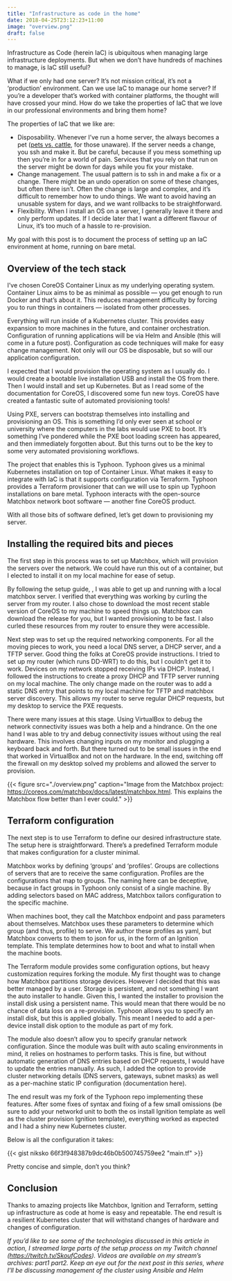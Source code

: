 ```yaml
---
title: "Infrastructure as code in the home"
date: 2018-04-25T23:12:23+11:00
image: "overview.png"
draft: false
---
```


Infrastructure as Code (herein IaC) is ubiquitous when managing large infrastructure deployments.
But when we don’t have hundreds of machines to manage, is IaC still useful?
<!--more-->
What if we only had one server? It’s not mission critical, it’s not a ‘production’ environment.
Can we use IaC to manage our home server? If you’re a developer that’s worked with container platforms, the thought will have crossed your mind.
How do we take the properties of IaC that we love in our professional environments and bring them home?

The properties of IaC that we like are:

* Disposability. Whenever I’ve run a home server, the always becomes a pet ([pets vs. cattle](http://cloudscaling.com/blog/cloud-computing/the-history-of-pets-vs-cattle/), for those unaware). If the server needs a change, you ssh and make it. But be careful, because if you mess something up then you’re in for a world of pain. Services that you rely on that run on the server might be down for days while you fix your mistake.
* Change management. The usual pattern is to ssh in and make a fix or a change. There might be an undo operation on some of these changes, but often there isn’t. Often the change is large and complex, and it’s difficult to remember how to undo things. We want to avoid having an unusable system for days, and we want rollbacks to be straightforward.
* Flexibility. When I install an OS on a server, I generally leave it there and only perform updates. If I decide later that I want a different flavour of Linux, it’s too much of a hassle to re-provision.

My goal with this post is to document the process of setting up an IaC environment at home, running on bare metal.

## Overview of the tech stack

I’ve chosen CoreOS Container Linux as my underlying operating system. Container Linux aims to be as minimal as possible — you get enough to run Docker and that’s about it. This reduces management difficulty by forcing you to run things in containers — isolated from other processes.

Everything will run inside of a Kubernetes cluster. This provides easy expansion to more machines in the future, and container orchestration. Configuration of running applications will be via Helm and Ansible (this will come in a future post). Configuration as code techniques will make for easy change management. Not only will our OS be disposable, but so will our application configuration.

I expected that I would provision the operating system as I usually do. I would create a bootable live installation USB and install the OS from there. Then I would install and set up Kubernetes. But as I read some of the documentation for CoreOS, I discovered some fun new toys. CoreOS have created a fantastic suite of automated provisioning tools!

Using PXE, servers can bootstrap themselves into installing and provisioning an OS. This is something I’d only ever seen at school or university where the computers in the labs would use PXE to boot. It’s something I’ve pondered while the PXE boot loading screen has appeared, and then immediately forgotten about. But this turns out to be the key to some very automated provisioning workflows.

The project that enables this is Typhoon. Typhoon gives us a minimal Kubernetes installation on top of Container Linux. What makes it easy to integrate with IaC is that it supports configuration via Terraform. Typhoon provides a Terraform provisioner that can we will use to spin up Typhoon installations on bare metal. Typhoon interacts with the open-source Matchbox network boot software — another fine CoreOS product.

With all those bits of software defined, let’s get down to provisioning my server.

## Installing the required bits and pieces

The first step in this process was to set up Matchbox, which will provision the servers over the network. We could have run this out of a container, but I elected to install it on my local machine for ease of setup.

By following the setup guide, , I was able to get up and running with a local matchbox server. I verified that everything was working by curling the server from my router. I also chose to download the most recent stable version of CoreOS to my machine to speed things up. Matchbox can download the release for you, but I wanted provisioning to be fast. I also curled these resources from my router to ensure they were accessible.

Next step was to set up the required networking components. For all the moving pieces to work, you need a local DNS server, a DHCP server, and a TFTP server. Good thing the folks at CoreOS provide instructions. I tried to set up my router (which runs DD-WRT) to do this, but I couldn’t get it to work. Devices on my network stopped receiving IPs via DHCP. Instead, I followed the instructions to create a proxy DHCP and TFTP server running on my local machine. The only change made on the router was to add a static DNS entry that points to my local machine for TFTP and matchbox server discovery. This allows my router to serve regular DHCP requests, but my desktop to service the PXE requests.

There were many issues at this stage. Using VirtualBox to debug the network connectivity issues was both a help and a hindrance. On the one hand I was able to try and debug connectivity issues without using the real hardware. This involves changing inputs on my monitor and plugging a keyboard back and forth. But there turned out to be small issues in the end that worked in VirtualBox and not on the hardware. In the end, switching off the firewall on my desktop solved my problems and allowed the server to provision.

{{< figure src="./overview.png" caption="Image from the Matchbox project: https://coreos.com/matchbox/docs/latest/matchbox.html. This explains the Matchbox flow better than I ever could." >}}

## Terraform configuration

The next step is to use Terraform to define our desired infrastructure state. The setup here is straightforward. There’s a predefined Terraform module that makes configuration for a cluster minimal.

Matchbox works by defining ‘groups’ and ‘profiles’. Groups are collections of servers that are to receive the same configuration. Profiles are the configurations that map to groups. The naming here can be deceptive, because in fact groups in Typhoon only consist of a single machine. By adding selectors based on MAC address, Matchbox tailors configuration to the specific machine.

When machines boot, they call the Matchbox endpoint and pass parameters about themselves. Matchbox uses these parameters to determine which group (and thus, profile) to serve. We author these profiles as yaml, but Matchbox converts to them to json for us, in the form of an Ignition template. This template determines how to boot and what to install when the machine boots.

The Terraform module provides some configuration options, but heavy customization requires forking the module. My first thought was to change how Matchbox partitions storage devices. However I decided that this was better managed by a user. Storage is persistent, and not something I want the auto installer to handle. Given this, I wanted the installer to provision the install disk using a persistent name. This would mean that there would be no chance of data loss on a re-provision. Typhoon allows you to specify an install disk, but this is applied globally. This meant I needed to add a per-device install disk option to the module as part of my fork.

The module also doesn’t allow you to specify granular network configuration. Since the module was built with auto scaling environments in mind, it relies on hostnames to perform tasks. This is fine, but without automatic generation of DNS entries based on DHCP requests, I would have to update the entries manually. As such, I added the option to provide cluster networking details (DNS servers, gateways, subnet masks) as well as a per-machine static IP configuration (documentation here).

The end result was my fork of the Typhoon repo implementing these features. After some fixes of syntax and fixing of a few small omissions (be sure to add your networkd unit to both the os install Ignition template as well as the cluster provision Ignition template), everything worked as expected and I had a shiny new Kubernetes cluster.

Below is all the configuration it takes:

{{< gist niksko 66f3f948387b9dc46b0b500745759ee2 "main.tf" >}}

Pretty concise and simple, don’t you think?

## Conclusion

Thanks to amazing projects like Matchbox, Ignition and Terraform, setting up infrastructure as code at home is easy and repeatable. The end result is a resilient Kubernetes cluster that will withstand changes of hardware and changes of configuration.

*If you’d like to see some of the technologies discussed in this article in action, I streamed large parts of the setup process on my Twitch channel (https://twitch.tv/SkoufCodes). Videos are available on my stream’s archives: part1 part2.
Keep an eye out for the next post in this series, where I’ll be discussing management of the cluster using Ansible and Helm*
